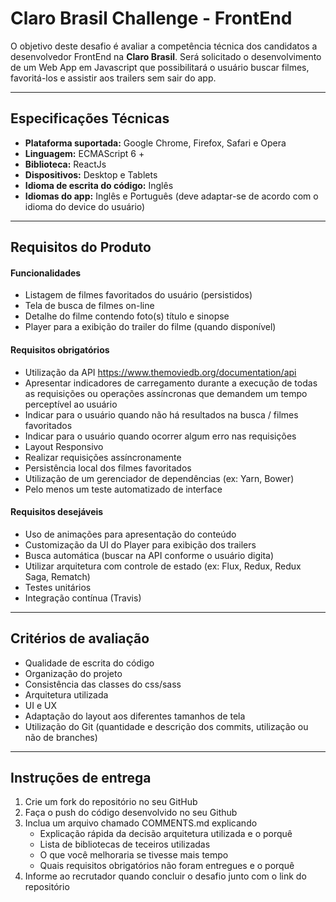 Claro Brasil Challenge - FrontEnd
===================

O objetivo deste desafio é avaliar a competência técnica dos candidatos a desenvolvedor FrontEnd na **Claro Brasil**. Será solicitado o desenvolvimento de um Web App em Javascript que possibilitará o usuário buscar filmes, favoritá-los e assistir aos trailers sem sair do app.

----------

Especificações Técnicas
-------------

- **Plataforma suportada:** Google Chrome, Firefox, Safari e Opera
- **Linguagem:** ECMAScript 6 +
- **Biblioteca:** ReactJs
- **Dispositivos:** Desktop e Tablets
- **Idioma de escrita do código:** Inglês
- **Idiomas do app:** Inglês e Português (deve adaptar-se de acordo com o idioma do device do usuário)

----------

Requisitos do Produto
-------------

#### Funcionalidades

 - Listagem de filmes favoritados do usuário (persistidos)
 - Tela de busca de filmes on-line
 - Detalhe do filme contendo foto(s) título e sinopse
 - Player para a exibição do trailer do filme (quando disponível)

#### Requisitos obrigatórios

 - Utilização da API https://www.themoviedb.org/documentation/api
 - Apresentar indicadores de carregamento durante a execução de todas as requisições ou operações assíncronas que demandem um tempo perceptível ao usuário
 - Indicar para o usuário quando não há resultados na busca / filmes favoritados
 - Indicar para o usuário quando ocorrer algum erro nas requisições
 - Layout Responsivo
 - Realizar requisições assíncronamente
 - Persistência local dos filmes favoritados
 - Utilização de um gerenciador de dependências (ex: Yarn, Bower)
 - Pelo menos um teste automatizado de interface

#### Requisitos desejáveis

 - Uso de animações para apresentação do conteúdo
 - Customização da UI do Player para exibição dos trailers
 - Busca automática (buscar na API conforme o usuário digita)
 - Utilizar arquitetura com controle de estado (ex: Flux, Redux, Redux Saga, Rematch)
 - Testes unitários
 - Integração contínua (Travis)

----------

Critérios de avaliação
-------------

 - Qualidade de escrita do código
 - Organização do projeto
 - Consistência das classes do css/sass
 - Arquitetura utilizada
 - UI e UX
 - Adaptação do layout aos diferentes tamanhos de tela
 - Utilização do Git (quantidade e descrição dos commits, utilização ou não de branches)

----------

Instruções de entrega
-------------

 1. Crie um fork do repositório no seu GitHub
 2. Faça o push do código desenvolvido no seu Github
 3. Inclua um arquivo chamado COMMENTS.md explicando
	 - Explicação rápida da decisão arquitetura utilizada e o porquê
	 - Lista de bibliotecas de teceiros utilizadas
	 - O que você melhoraria se tivesse mais tempo
	 - Quais requisitos obrigatórios não foram entregues e o porquê 
 4. Informe ao recrutador quando concluir o desafio junto com o link do repositório
